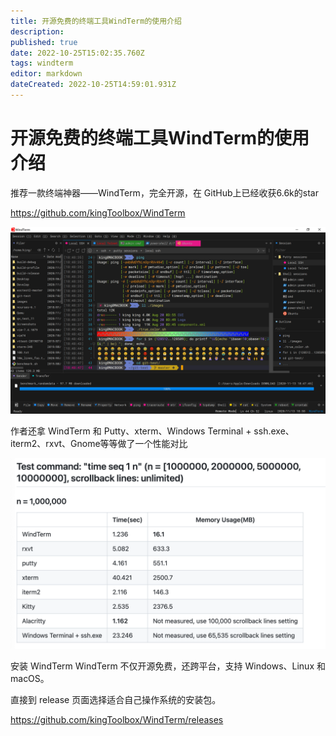 ```yaml
---
title: 开源免费的终端工具WindTerm的使用介绍
description: 
published: true
date: 2022-10-25T15:02:35.760Z
tags: windterm
editor: markdown
dateCreated: 2022-10-25T14:59:01.931Z
---
```


# 开源免费的终端工具WindTerm的使用介绍
推荐一款终端神器——WindTerm，完全开源，在 GitHub上已经收获6.6k的star

https://github.com/kingToolbox/WindTerm

![2022-10-25_82747.png](/2022-10-25_82747.png)


作者还拿 WindTerm 和 Putty、xterm、Windows Terminal + ssh.exe、iterm2、rxvt、Gnome等等做了一个性能对比


![2022-10-25_9233.png](/2022-10-25_9233.png)

安装 WindTerm
WindTerm 不仅开源免费，还跨平台，支持 Windows、Linux 和 macOS。

直接到 release 页面选择适合自己操作系统的安装包。

https://github.com/kingToolbox/WindTerm/releases
